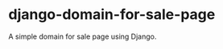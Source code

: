 django-domain-for-sale-page
===========================

A simple domain for sale page using Django.